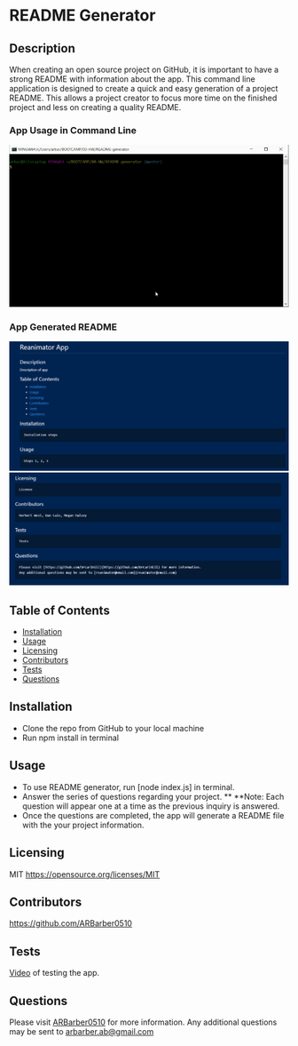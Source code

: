 
# README Generator

## Description
  When creating an open source project on GitHub, it is important to have a strong README with information about the app. This command line application is designed to create a quick and easy generation of a project README. This allows a project creator to focus more time on the finished project and less on creating a quality README.

### App Usage in Command Line
![working-app-example](./assets/working-app-example.gif)

### App Generated README
![readme-screenshot-1](./assets/readme-gen-1.PNG)
![readme-screenshot-2](./assets/readme-gen-3.PNG)

## Table of Contents
  * [Installation](#installation)
  * [Usage](#usage)
  * [Licensing](#licensing)
  * [Contributors](#contributors)
  * [Tests](#tests)
  * [Questions](#questions)
  
## Installation
* Clone the repo from GitHub to your local machine
* Run npm install in terminal

## Usage
* To use README generator, run [node index.js] in terminal.
* Answer the series of questions regarding your project. **     **Note: Each question will appear one at a time as the previous inquiry is answered.
* Once the questions are completed, the app will generate a README file with the your project information.

## Licensing
MIT
https://opensource.org/licenses/MIT

## Contributors
https://github.com/ARBarber0510

## Tests
[Video](https://drive.google.com/file/d/1VyhBwT2HkbOAXhM9Eky7y3PcyfMJi4Gq/view?usp=sharing) of testing the app.

## Questions
Please visit [ARBarber0510](https://github.com/ARBarber0510) for more information.
Any additional questions may be sent to [arbarber.ab@gmail.com](arbarber.ab@gmail.com)
    